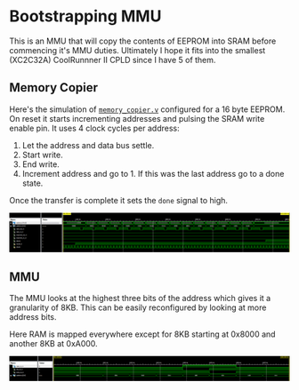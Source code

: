 # Bootstrapping MMU

This is an MMU that will copy the contents of EEPROM into SRAM before commencing
it's MMU duties. Ultimately I hope it fits into the smallest (XC2C32A)
CoolRunnner II CPLD since I have 5 of them.

## Memory Copier

Here's the simulation of [`memory_copier.v`](memory_copier.v) configured for a
16 byte EEPROM. On reset it starts incrementing addresses and pulsing the SRAM
write enable pin. It uses 4 clock cycles per address:

1. Let the address and data bus settle.
2. Start write.
3. End write.
4. Increment address and go to 1. If this was the last address go to a done
   state.

Once the transfer is complete it sets the `done` signal to high.

![](images/memory_copier.png)

## MMU

The MMU looks at the highest three bits of the address which gives it a
granularity of 8KB. This can be easily reconfigured by looking at more address
bits.

Here RAM is mapped everywhere except for 8KB starting at 0x8000 and another 8KB
at 0xA000.

![](images/mmu.png)
